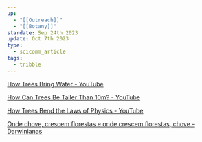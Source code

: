 ```yaml
---
up:
  - "[[Outreach]]"
  - "[[Botany]]"
stardate: Sep 24th 2023
update: Oct 7th 2023
type:
  - scicomm_article
tags:
  - tribble
---
```

[How Trees Bring Water - YouTube](https://www.youtube.com/watch?v=oY8ds4BiG1A&list=WL&index=2)

[How Can Trees Be Taller Than 10m? - YouTube](https://www.youtube.com/watch?v=qiiFMRYUEQM&list=WL&index=3)

[How Trees Bend the Laws of Physics - YouTube](https://www.youtube.com/watch?v=BickMFHAZR0&list=WL&index=4)

[Onde chove, crescem florestas e onde crescem florestas, chove – Darwinianas](https://darwinianas.com/2023/09/29/onde-chove-crescem-florestas-e-onde-crescem-florestas-chove/)
